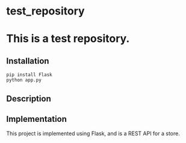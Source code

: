 # test_repository
# This is a test repository.

## Installation

```
pip install Flask
python app.py
```

## Description



## Implementation

This project is implemented using Flask, and is a REST API for a store.

